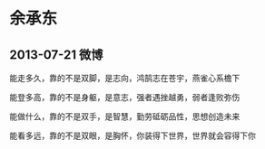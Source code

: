 # 余承东


## 2013-07-21 微博
能走多久，靠的不是双脚，是志向，鸿鹄志在苍宇，燕雀心系檐下

能登多高，靠的不是身躯，是意志，强者遇挫越勇，弱者逢败弥伤

能做什么，靠的不是双手，是智慧，勤劳砥砺品性，思想创造未来

能看多远，靠的不是双眼，是胸怀，你装得下世界，世界就会容得下你



